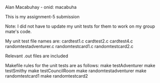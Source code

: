 Alan Macabuhay - onid: macabuha

This is my assignment-5 submission

Note: I did not have to update my unit tests for them to work on my group mate's code.

My unit test file names are:
cardtest1.c
cardtest2.c
cardtest4.c
randomtestadventurer.c
randomtestcard1.c
randomtestcard2.c

Relevant .out files are included

Makefile rules for the unit tests are as follows:
make testAdventurer
make testSmithy
make testCouncilRoom
make randomtestadventurer
make randomtestcard1
make randomtestcard2
